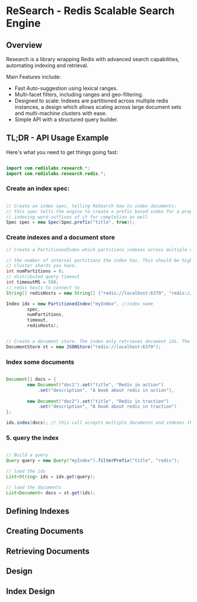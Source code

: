 # ReSearch - Redis Scalable Search Engine

## Overview

Research is a library wrapping Redis with advanced search capabilities, 
automating indexing and retrieval.

Main Features include:

* Fast Auto-suggestion using lexical ranges.
* Multi-facet filters, including ranges and geo-filtering.
* Designed to scale: Indexes are partitioned across multiple redis instances, 
a design which allows scaling across large document sets and multi-machine clusters with ease.
* Simple API with a structured query builder.
 
## TL;DR - API Usage Example

Here's what you need to get things going fast:

```java

import com.redislabs.research.*;
import com.redislabs.research.redis.*;

```

### Create an index spec:

```java

// Create an index spec, telling ReSearch how to index documents:
// this spec tells the engine to create a prefix based index for a property named "title",
// indexing word-suffixes of it for completion as well 
Spec spec = new Spec(Spec.prefix("title", true));
```

### Create indexes and a document store

```java
// Create a PartitionedIndex which partitions indexes across multiple cluster nodes

// the number of internal partitions the index has. This should be higher than the number of
// cluster shards you have.
int numPartitions = 8;
// distributed query timeout
int timeoutMS = 500;
// redis hosts to connect to
String[] redisHosts = new String[] {"redis://localhost:6379", "redis://localhost:6380", ... };

Index idx = new PartitionedIndex("myIndex", //index name
        spec, 
        numPartitions, 
        timeout,
        redisHosts);


// Create a document store. The index only retrieves document ids. The store actually holds the documents. This is optional if you want to implement a store yourself
DocumentStore st = new JSONStore("redis://localhost:6379");
```

### Index some documents

```java

Document[] docs = {
        new Document("doc1").set("title", "Redis in action")
            .set("description", "A book about redis in action"),
            
        new Document("doc2").set("title", "Redis in traction")
            .set("description", "A book about redis in traction")
};            

idx.index(docs); // this call accepts multiple documents and indexes them as a single transaction
```

### 5. query the index

```java

// Build a query
Query query = new Query("myIndex").filterPrefix("title", "redis");

// load the ids
List<String> ids = idx.get(query);

// load the documents
List<Document> docs = st.get(ids);
```

## Defining Indexes

## Creating Documents

## Retrieving Documents

## Design

## Index Design



